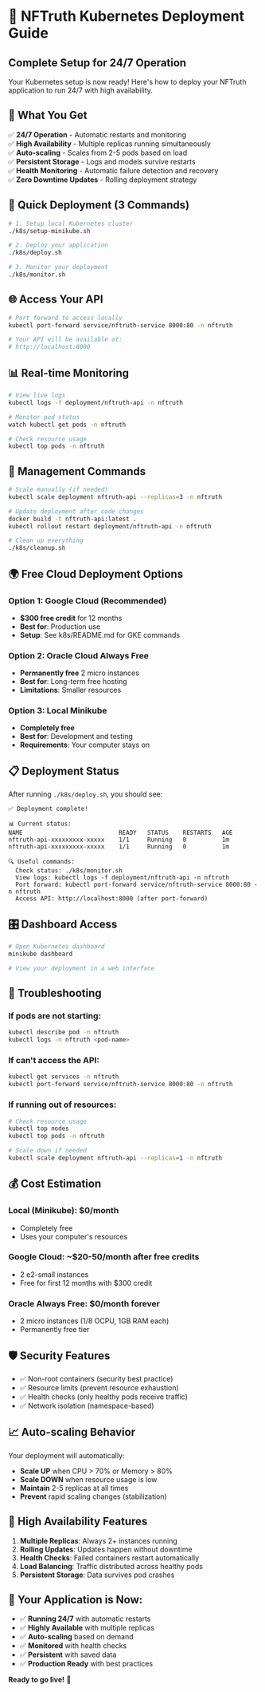 # 🚀 NFTruth Kubernetes Deployment Guide

## Complete Setup for 24/7 Operation

Your Kubernetes setup is now ready! Here's how to deploy your NFTruth application to run 24/7 with high availability.

## 🎯 What You Get

✅ **24/7 Operation** - Automatic restarts and monitoring  
✅ **High Availability** - Multiple replicas running simultaneously  
✅ **Auto-scaling** - Scales from 2-5 pods based on load  
✅ **Persistent Storage** - Logs and models survive restarts  
✅ **Health Monitoring** - Automatic failure detection and recovery  
✅ **Zero Downtime Updates** - Rolling deployment strategy  

## 🚀 Quick Deployment (3 Commands)

```bash
# 1. Setup local Kubernetes cluster
./k8s/setup-minikube.sh

# 2. Deploy your application
./k8s/deploy.sh

# 3. Monitor your deployment
./k8s/monitor.sh
```

## 🌐 Access Your API

```bash
# Port forward to access locally
kubectl port-forward service/nftruth-service 8000:80 -n nftruth

# Your API will be available at:
# http://localhost:8000
```

## 📊 Real-time Monitoring

```bash
# View live logs
kubectl logs -f deployment/nftruth-api -n nftruth

# Monitor pod status
watch kubectl get pods -n nftruth

# Check resource usage
kubectl top pods -n nftruth
```

## 🔄 Management Commands

```bash
# Scale manually (if needed)
kubectl scale deployment nftruth-api --replicas=3 -n nftruth

# Update deployment after code changes
docker build -t nftruth-api:latest .
kubectl rollout restart deployment/nftruth-api -n nftruth

# Clean up everything
./k8s/cleanup.sh
```

## 🌍 Free Cloud Deployment Options

### Option 1: Google Cloud (Recommended)
- **$300 free credit** for 12 months
- **Best for**: Production use
- **Setup**: See k8s/README.md for GKE commands

### Option 2: Oracle Cloud Always Free
- **Permanently free** 2 micro instances
- **Best for**: Long-term free hosting
- **Limitations**: Smaller resources

### Option 3: Local Minikube
- **Completely free**
- **Best for**: Development and testing
- **Requirements**: Your computer stays on

## 📋 Deployment Status

After running `./k8s/deploy.sh`, you should see:

```
✅ Deployment complete!

📊 Current status:
NAME                           READY   STATUS    RESTARTS   AGE
nftruth-api-xxxxxxxxx-xxxxx    1/1     Running   0          1m
nftruth-api-xxxxxxxxx-xxxxx    1/1     Running   0          1m

🔍 Useful commands:
  Check status: ./k8s/monitor.sh
  View logs: kubectl logs -f deployment/nftruth-api -n nftruth
  Port forward: kubectl port-forward service/nftruth-service 8000:80 -n nftruth
  Access API: http://localhost:8000 (after port-forward)
```

## 🎛️ Dashboard Access

```bash
# Open Kubernetes dashboard
minikube dashboard

# View your deployment in a web interface
```

## 🔧 Troubleshooting

### If pods are not starting:
```bash
kubectl describe pod -n nftruth
kubectl logs -n nftruth <pod-name>
```

### If can't access the API:
```bash
kubectl get services -n nftruth
kubectl port-forward service/nftruth-service 8000:80 -n nftruth
```

### If running out of resources:
```bash
# Check resource usage
kubectl top nodes
kubectl top pods -n nftruth

# Scale down if needed
kubectl scale deployment nftruth-api --replicas=1 -n nftruth
```

## 💰 Cost Estimation

### Local (Minikube): $0/month
- Completely free
- Uses your computer's resources

### Google Cloud: ~$20-50/month after free credits
- 2 e2-small instances
- Free for first 12 months with $300 credit

### Oracle Always Free: $0/month forever
- 2 micro instances (1/8 OCPU, 1GB RAM each)
- Permanently free tier

## 🛡️ Security Features

- ✅ Non-root containers (security best practice)
- ✅ Resource limits (prevent resource exhaustion)
- ✅ Health checks (only healthy pods receive traffic)
- ✅ Network isolation (namespace-based)

## 📈 Auto-scaling Behavior

Your deployment will automatically:
- **Scale UP** when CPU > 70% or Memory > 80%
- **Scale DOWN** when resource usage is low
- **Maintain** 2-5 replicas at all times
- **Prevent** rapid scaling changes (stabilization)

## 🚨 High Availability Features

1. **Multiple Replicas**: Always 2+ instances running
2. **Rolling Updates**: Updates happen without downtime
3. **Health Checks**: Failed containers restart automatically
4. **Load Balancing**: Traffic distributed across healthy pods
5. **Persistent Storage**: Data survives pod crashes

## 🎉 Your Application is Now:

- ✅ **Running 24/7** with automatic restarts
- ✅ **Highly Available** with multiple replicas
- ✅ **Auto-scaling** based on demand
- ✅ **Monitored** with health checks
- ✅ **Persistent** with saved data
- ✅ **Production Ready** with best practices

**Ready to go live!** 🚀
